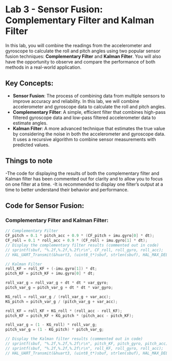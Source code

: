 # Lab 3 - Sensor Fusion: Complementary Filter and Kalman Filter

In this lab, you will combine the readings from the accelerometer and gyroscope to calculate the roll and pitch angles using two popular sensor fusion techniques: **Complementary Filter** and **Kalman Filter**. You will also have the opportunity to observe and compare the performance of both methods in a real-world application.

## Key Concepts:
- **Sensor Fusion**: The process of combining data from multiple sensors to improve accuracy and reliability. In this lab, we will combine accelerometer and gyroscope data to calculate the roll and pitch angles.
- **Complementary Filter**: A simple, efficient filter that combines high-pass filtered gyroscope data and low-pass filtered accelerometer data to estimate angles. 
- **Kalman Filter**: A more advanced technique that estimates the true value by considering the noise in both the accelerometer and gyroscope data. It uses a recursive algorithm to combine sensor measurements with predicted values.

## Things to note
-The code for displaying the results of both the complementary filter and Kalman filter has been commented out for clarity and to allow you to focus on one filter at a time.
-It is recommended to display one filter’s output at a time to better understand their behavior and performance.
## Code for Sensor Fusion:
### Complementary Filter and Kalman Filter:
```c
// Complementary Filter
CF_pitch = 0.1 * pitch_acc + 0.9 * (CF_pitch + imu.gyro[0] * dt);
CF_roll = 0.1 * roll_acc + 0.9 * (CF_roll + imu.gyro[1] * dt);
// Display the complementary filter results (commented out in code)
// sprintf(sbuf, "%.2f,%.2f,%.2f\r\n", CF_roll, roll_gyro, roll_acc);
// HAL_UART_Transmit(&huart3, (uint8_t*)sbuf, strlen(sbuf), HAL_MAX_DELAY);

// Kalman Filter
roll_KF = roll_KF + (-imu.gyro[1]) * dt;
pitch_KF = pitch_KF + imu.gyro[0] * dt;

roll_var_g = roll_var_g + dt * dt * var_gyro;
pitch_var_g = pitch_var_g + dt * dt * var_gyro;

KG_roll = roll_var_g / (roll_var_g + var_acc);
KG_pitch = pitch_var_g / (pitch_var_g + var_acc);

roll_KF = roll_KF + KG_roll * (roll_acc - roll_KF);
pitch_KF = pitch_KF + KG_pitch * (pitch_acc - pitch_KF);

roll_var_g = (1 - KG_roll) * roll_var_g;
pitch_var_g = (1 - KG_pitch) * pitch_var_g;

// Display the Kalman filter results (commented out in code)
// sprintf(sbuf, "%.2f,%.2f,%.2f\r\n", pitch_KF, pitch_gyro, pitch_acc);
// sprintf(sbuf, "%.2f,%.2f,%.2f\r\n", roll_KF, roll_gyro, roll_acc);
// HAL_UART_Transmit(&huart3, (uint8_t*)sbuf, strlen(sbuf), HAL_MAX_DELAY);

